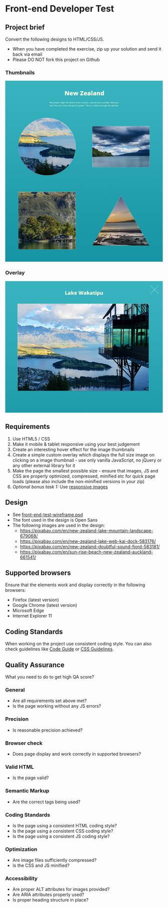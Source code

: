 Front-end Developer Test
======================

## Project brief
Convert the following designs to HTML/CSS/JS.

- When you have completed the exercise, zip up your solution and send it back via email
- Please DO NOT fork this project on Github

### Thumbnails
![Front-end Test Thumbnails Screenshot](front-end-test-thumbs-screenshot.jpg)

### Overlay
![Front-end Test Overlay Screenshot](front-end-test-overlay-screenshot.jpg)

## Requirements
1. Use HTML5 / CSS
2. Make it mobile & tablet responsive using your best judgement
3. Create an interesting hover effect for the image thumbnails
4. Create a simple custom overlay which displays the full size image on clicking on a image thumbnail - use only vanilla JavaScript, no jQuery or any other external library for it
5. Make the page the smallest possible size - ensure that images, JS and CSS are properly optimized, compressed, minified etc for quick page loads (please also include the non-minified versions in your zip)
6. *Optional bonus task 1:* Use [responsive images](https://jakearchibald.com/2015/anatomy-of-responsive-images/)

## Design
- See [front-end-test-wireframe.psd](front-end-test-wireframe.psd)
- The font used in the design is Open Sans
- The following images are used in the design:
  -  https://pixabay.com/en/new-zealand-lake-mountain-landscape-679068/
  -  https://pixabay.com/en/new-zealand-lake-web-kai-dock-583176/
  -  https://pixabay.com/en/new-zealand-doubtful-sound-fjord-583181/
  -  https://pixabay.com/en/sun-rise-beach-new-zealand-auckland-661541/

## Supported browsers
Ensure that the elements work and display correctly in the following browsers:

- Firefox (latest version)
- Google Chrome (latest version)
- Microsoft Edge
- Internet Explorer 11

## Coding Standards
When working on the project use consistent coding style. You can also check guidelines like [Code Guide](http://codeguide.co/) or [CSS Guidelines](http://cssguidelin.es/).

## Quality Assurance

What you need to do to get high QA score?

### General

- Are all requirements set above met?
- Is the page working without any JS errors?

### Precision

- Is reasonable precision achieved?

### Browser check

- Does page display and work correctly in supported browsers?

### Valid HTML

- Is the page valid?

### Semantic Markup

- Are the correct tags being used?

### Coding Standards

- Is the page using a consistent HTML coding style?
- Is the page using a consistent CSS coding style?
- Is the page using a consistent JS coding style?

### Optimization

- Are image files sufficiently compressed?
- Is the CSS and JS minified?

### Accessibility

- Are proper ALT attributes for images provided?
- Are ARIA attributes properly used?
- Is proper heading structure in place?
